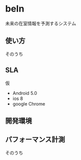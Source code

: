 # beIn
未来の在室情報を予測するシステム

## 使い方
そのうち

## SLA
仮

+ Android 5.0
+ ios 8
+ google Chrome

## 開発環境


## パフォーマンス計測
そのうち

